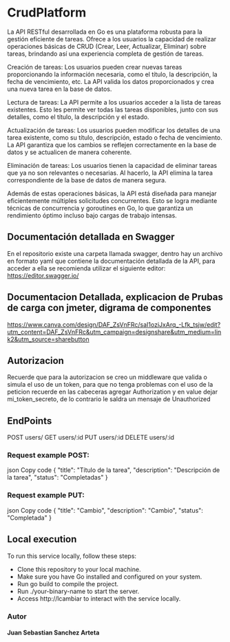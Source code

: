 # CrudPlatform

La API RESTful desarrollada en Go es una plataforma robusta para la gestión eficiente de tareas. Ofrece a los usuarios la capacidad de realizar operaciones básicas de CRUD (Crear, Leer, Actualizar, Eliminar) sobre tareas, brindando así una experiencia completa de gestión de tareas.

Creación de tareas: Los usuarios pueden crear nuevas tareas proporcionando la información necesaria, como el título, la descripción, la fecha de vencimiento, etc. La API valida los datos proporcionados y crea una nueva tarea en la base de datos.

Lectura de tareas: La API permite a los usuarios acceder a la lista de tareas existentes. Esto les permite ver todas las tareas disponibles, junto con sus detalles, como el título, la descripción y el estado.

Actualización de tareas: Los usuarios pueden modificar los detalles de una tarea existente, como su título, descripción, estado o fecha de vencimiento. La API garantiza que los cambios se reflejen correctamente en la base de datos y se actualicen de manera coherente.

Eliminación de tareas: Los usuarios tienen la capacidad de eliminar tareas que ya no son relevantes o necesarias. Al hacerlo, la API elimina la tarea correspondiente de la base de datos de manera segura.

Además de estas operaciones básicas, la API está diseñada para manejar eficientemente múltiples solicitudes concurrentes. Esto se logra mediante técnicas de concurrencia y goroutines en Go, lo que garantiza un rendimiento óptimo incluso bajo cargas de trabajo intensas. 

## Documentación detallada en Swagger
En el repositorio existe una carpeta llamada swagger, dentro hay un archivo en formato yaml que contiene la documentación detallada de la API, para acceder a ella se recomienda utilizar el siguiente editor: https://editor.swagger.io/

## Documentacion Detallada, explicacion de Prubas de carga con jmeter, digrama de componentes 

https://www.canva.com/design/DAF_ZsVnFRc/saI1oziJxArq_-Lfk_tsjw/edit?utm_content=DAF_ZsVnFRc&utm_campaign=designshare&utm_medium=link2&utm_source=sharebutton

## Autorizacion

Recuerde que para la autorizacion se creo un middleware que valida o simula el uso de un token, para que no tenga problemas con el uso de la peticion recuerde en las cabeceras agregar Authorization y en value dejar mi_token_secreto, de lo contrario le saldra un mensaje de Unauthorized

## EndPoints 
POST    users/
GET     users/:id
PUT     users/:id
DELETE  users/:id


### Request example POST:
json
Copy code
{
    "title": "Título de la tarea",
    "description": "Descripción de la tarea",
    "status": "Completadas"
}

### Request example PUT:
json
Copy code
{
    "title": "Cambio",
    "description": "Cambio",
    "status": "Completada"
}


## Local execution
To run this service locally, follow these steps:

- Clone this repository to your local machine.
- Make sure you have Go installed and configured on your system.
- Run go build to compile the project.
- Run ./your-binary-name to start the server.
- Access http://lcambiar to interact with the service locally.

### Autor
#### Juan Sebastian Sanchez Arteta

